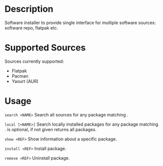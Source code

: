# Description

Software installer to provide single interface for multiple software sources: software repo, flatpak etc.

# Supported Sources

Sources currently supported:
* Flatpak
* Pacman
* Yaourt (AUR)

# Usage

`search <NAME>`
Search all sources for any package matching <NAME>.

`local [<NAME>]`
Search locally installed packages for any package matching <NAME>. <NAME> is optional, if not given returns all packages.

`show <REF>`
Show information about a specific package.

`install <REF>`
Install package.

`remove <REF>`
Uninstall package.
